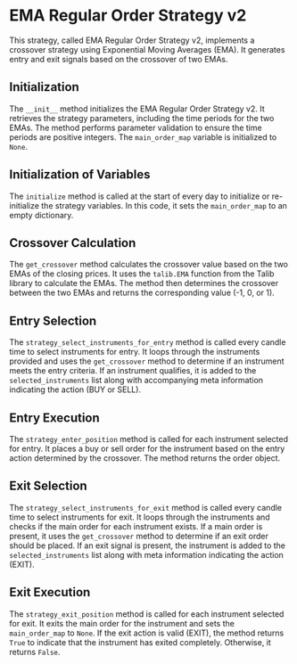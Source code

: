 # EMA Regular Order Strategy v2

This strategy, called EMA Regular Order Strategy v2, implements a crossover strategy using Exponential Moving Averages (EMA). It generates entry and exit signals based on the crossover of two EMAs.

## Initialization

The `__init__` method initializes the EMA Regular Order Strategy v2. It retrieves the strategy parameters, including the time periods for the two EMAs. The method performs parameter validation to ensure the time periods are positive integers. The `main_order_map` variable is initialized to `None`.

## Initialization of Variables

The `initialize` method is called at the start of every day to initialize or re-initialize the strategy variables. In this code, it sets the `main_order_map` to an empty dictionary.

## Crossover Calculation

The `get_crossover` method calculates the crossover value based on the two EMAs of the closing prices. It uses the `talib.EMA` function from the Talib library to calculate the EMAs. The method then determines the crossover between the two EMAs and returns the corresponding value (-1, 0, or 1).

## Entry Selection

The `strategy_select_instruments_for_entry` method is called every candle time to select instruments for entry. It loops through the instruments provided and uses the `get_crossover` method to determine if an instrument meets the entry criteria. If an instrument qualifies, it is added to the `selected_instruments` list along with accompanying meta information indicating the action (BUY or SELL).

## Entry Execution

The `strategy_enter_position` method is called for each instrument selected for entry. It places a buy or sell order for the instrument based on the entry action determined by the crossover. The method returns the order object.

## Exit Selection

The `strategy_select_instruments_for_exit` method is called every candle time to select instruments for exit. It loops through the instruments and checks if the main order for each instrument exists. If a main order is present, it uses the `get_crossover` method to determine if an exit order should be placed. If an exit signal is present, the instrument is added to the `selected_instruments` list along with meta information indicating the action (EXIT).

## Exit Execution

The `strategy_exit_position` method is called for each instrument selected for exit. It exits the main order for the instrument and sets the `main_order_map` to `None`. If the exit action is valid (EXIT), the method returns `True` to indicate that the instrument has exited completely. Otherwise, it returns `False`.


